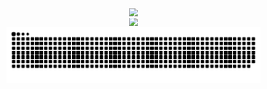 <div align="center">
<img height="180em" src="https://github-readme-stats.vercel.app/api?username=paulinhorox&&show_icons=true&title_color=d0bb2a&icon_color=d0bb2a&text_color=fdfffc&bg_color=0d1526&theme=calm"/><br>
 <img height="150em" src="https://github-readme-stats.vercel.app/api/top-langs/?username=paulinhorox&layout=compact&theme=dark&title_color=d0bb2a&text_color=fdfffc&bg_color=0d1526">
  </div>
<img src="https://github.com/paulinhorox/paulinhorox/blob/output/github-contribution-grid-snake.svg">
</div>
